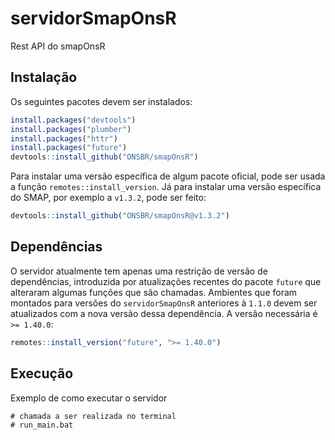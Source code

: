 <!-- README.md is generated from README.Rmd. Please edit that file -->

# servidorSmapOnsR

Rest API do smapOnsR

## Instalação

Os seguintes pacotes devem ser instalados:

```r
install.packages("devtools")
install.packages("plumber")
install.packages("httr")
install.packages("future")
devtools::install_github("ONSBR/smapOnsR")
```

Para instalar uma versão específica de algum pacote oficial, pode ser usada a função `remotes::install_version`. Já para instalar uma versão específica do SMAP, por exemplo a `v1.3.2`, pode ser feito:

```r
devtools::install_github("ONSBR/smapOnsR@v1.3.2")
```

## Dependências

O servidor atualmente tem apenas uma restrição de versão de dependências, introduzida por atualizações recentes do pacote `future` que alteraram algumas funções que são chamadas. Ambientes que foram montados para versões do `servidorSmapOnsR` anteriores à `1.1.0` devem ser atualizados com a nova versão dessa dependência. A versão necessária é `>= 1.40.0`:

```r
remotes::install_version("future", ">= 1.40.0")
```

## Execução

Exemplo de como executar o servidor

```{r example}
# chamada a ser realizada no terminal
# run_main.bat
```
